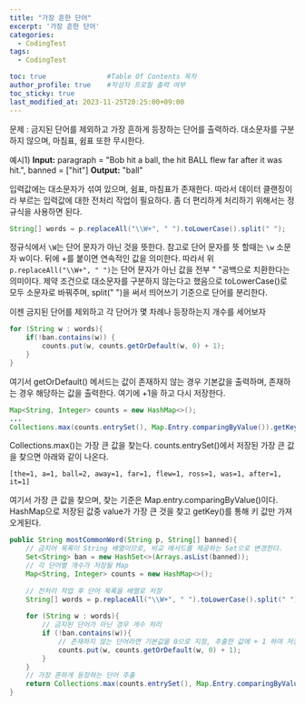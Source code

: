 ```yaml
---
title: "가장 흔한 단어"
excerpt: '가장 흔한 단어'
categories:
  - CodingTest
tags:
  - CodingTest

toc: true               #Table Of Contents 목차 
author_profile: true    #작성자 프로필 출력 여부
toc_sticky: true
last_modified_at: 2023-11-25T20:25:00+09:00
---
```


문제 : 금지된 단어를 제외하고 가장 흔하게 등장하는 단어를 출력하라. 대소문자를 구분하지 않으며, 마침표, 쉼표 또한 무시한다.

예시1)
**Input:** paragraph = "Bob hit a ball, the hit BALL flew far after it was hit.", banned = ["hit"]
**Output:** "ball"

입력값에는 대소문자가 섞여 있으며, 쉼표, 마침표가 존재한다. 따라서 데이터 클랜징이라 부르는 입력값에 대한 전처리 작업이 필요하다. 좀 더 편리하게 처리하기 위해서는 정규식을 사용하면 된다.

```java
String[] words = p.replaceAll("\\W+", " ").toLowerCase().split(" ");
```
정규식에서 `\W`는 단어 문자가 아닌 것을 뜻한다.
참고로 단어 문자를 뜻 할때는 `\w` 소문자 w이다. 뒤에 +를 붙이면 연속적인 값을 의미한다.
따라서 위 `p.replaceAll("\\W+", " ")`는 단어 문자가 아닌 값을 전부 " "공백으로 치환한다는 의미이다.
제약 조건으로 대소문자를 구분하지 않는다고 했음으로 toLowerCase()로 모두 소문자로 바꿔주며, split(" ")을 써서 띄어쓰기 기준으로 단어를 분리한다.

이젠 금지된 단어를 제외하고 각 단어가 몇 차례나 등장하는지 개수를 세어보자

```java
for (String w : words){
	if(!ban.contains(w)) {
		counts.put(w, counts.getOrDefault(w, 0) + 1);
	}
}
```

여기서 getOrDefault() 메서드는 값이 존재하지 않는 경우 기본값을 출력하며, 존재하는 경우 해당하는 값을 출력한다. 여기에 +1을 하고 다시 저장한다.

``` java
Map<String, Integer> counts = new HashMap<>();
...
Collections.max(counts.entrySet(), Map.Entry.comparingByValue()).getKey()
```

Collections.max()는 가장 큰 값을 찾는다. counts.entrySet()에서 저장된 가장 큰 값을 찾으면 아래와 같이 나온다.
```console
[the=1, a=1, ball=2, away=1, far=1, flew=1, ross=1, was=1, after=1, it=1]
```
여기서 가장 큰 값을 찾으며, 찾는 기준은 Map.entry.comparingByValue()이다. HashMap으로 저장된 값중 value가 가장 큰 것을 찾고  getKey()를 통해 키 값만 가져오게된다.

```java
public String mostCommonWord(String p, String[] banned){
	// 금지어 목록이 String 배열이므로, 비교 메서드를 제공하는 Set으로 변경한다.
	Set<String> ban = new HashSet<>(Arrays.asList(banned));
	// 각 단어별 개수가 저장될 Map
	Map<String, Integer> counts = new HashMap<>();
	
	// 전처리 작업 후 단어 목록을 배열로 저장
	String[] words = p.replaceAll("\\W+", " ").toLowerCase().split(" ");
	
	for (String w : words){
		// 금지된 단어가 아닌 경우 개수 처리
		if (!ban.contains(w)){
			// 존재하지 않는 단어라면 기본값을 0으로 지정, 추출한 값에 + 1 하여 저장
			counts.put(w, counts.getOrDefault(w, 0) + 1);
		}
	}
	// 가장 흔하게 등장하는 단어 추출
	return Collections.max(counts.entrySet(), Map.Entry.comparingByValue()).getKey();
}
```
